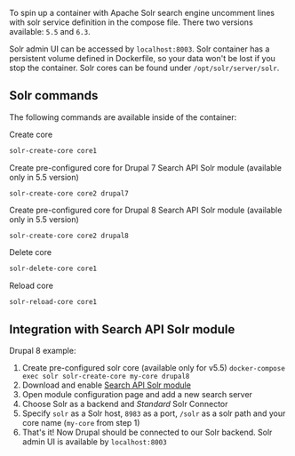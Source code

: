 To spin up a container with Apache Solr search engine uncomment lines with solr service definition in the compose file. There two versions available: `5.5` and `6.3`. 

Solr admin UI can be accessed by `localhost:8003`. Solr container has a persistent volume defined in Dockerfile, so your data won't be lost if you stop the container. Solr cores can be found under `/opt/solr/server/solr`.

## Solr commands

The following commands are available inside of the container:

Create core
```bash
solr-create-core core1
```
Create pre-configured core for Drupal 7 Search API Solr module (available only in 5.5 version)
```
solr-create-core core2 drupal7
```
Create pre-configured core for Drupal 8 Search API Solr module  (available only in 5.5 version)
```
solr-create-core core2 drupal8
```
Delete core
```bash
solr-delete-core core1
```
Reload core
```bash
solr-reload-core core1
```

## Integration with Search API Solr module

Drupal 8 example:

1. Create pre-configured solr core (available only for v5.5) `docker-compose exec solr solr-create-core my-core drupal8`
2. Download and enable [Search API Solr module](https://www.drupal.org/project/search_api_solr)
3. Open module configuration page and add a new search server
4. Choose Solr as a backend and _Standard_ Solr Connector
5. Specify `solr` as a Solr host, `8983` as a port, `/solr` as a solr path and your core name (`my-core` from step 1)
6. That's it! Now Drupal should be connected to our Solr backend. Solr admin UI is available by `localhost:8003` 
